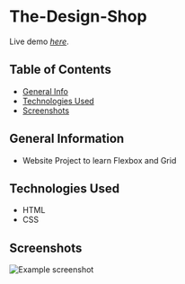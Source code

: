 # The-Design-Shop

Live demo [_here_](https://christianscholtysik.github.io/The-Design-Shop/).

## Table of Contents

- [General Info](#general-information)
- [Technologies Used](#technologies-used)
- [Screenshots](#screenshots)

## General Information

- Website Project to learn Flexbox and Grid

## Technologies Used

- HTML
- CSS

## Screenshots

![Example screenshot](./assets/img/The-Design-Shop.png)
